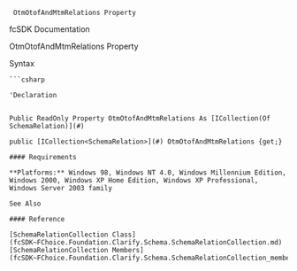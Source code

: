 ﻿     OtmOtofAndMtmRelations Property                                                   

fcSDK Documentation

OtmOtofAndMtmRelations Property

Syntax

```vbnet
```csharp

'Declaration
 

Public ReadOnly Property OtmOtofAndMtmRelations As [ICollection(Of SchemaRelation)](#)

public [ICollection<SchemaRelation>](#) OtmOtofAndMtmRelations {get;}

#### Requirements

**Platforms:** Windows 98, Windows NT 4.0, Windows Millennium Edition, Windows 2000, Windows XP Home Edition, Windows XP Professional, Windows Server 2003 family

See Also

#### Reference

[SchemaRelationCollection Class](fcSDK~FChoice.Foundation.Clarify.Schema.SchemaRelationCollection.md)  
[SchemaRelationCollection Members](fcSDK~FChoice.Foundation.Clarify.Schema.SchemaRelationCollection_members.md)